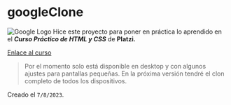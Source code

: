 # googleClone
![Google Logo](https://assets.stickpng.com/images/580b57fcd9996e24bc43c51f.png)
Hice este proyecto para poner en práctica lo aprendido en el ***Curso Práctico de HTML y CSS*** de **Platzi.**

[Enlace al curso](https://platzi.com/clases/1758-html-practico/24675-introduccion-al-curso/)

> Por el momento solo está disponible en desktop y con algunos ajustes para pantallas pequeñas. En la próxima versión tendré el clon completo de todos los dispositivos.

Creado el `7/8/2023`.
